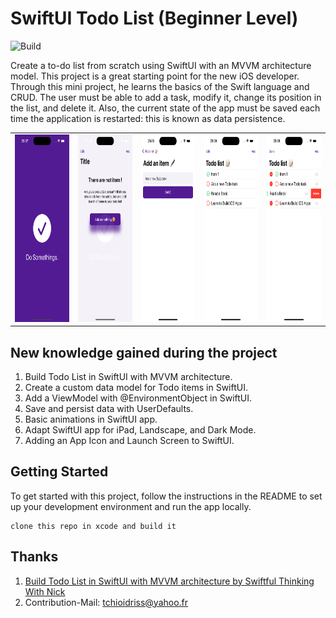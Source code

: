 # SwiftUI Todo List (Beginner Level) 
![Build](https://img.shields.io/badge/Framework-ios-red.svg)&nbsp;&nbsp;&nbsp;&nbsp;

Create a to-do list from scratch using SwiftUI with an MVVM architecture model. This project is a great starting point for the new iOS developer. Through this mini project, he learns the basics of the Swift language and CRUD.  The user must be able to add a task, modify it, change its position in the list, and delete it. Also, the current state of the app must be saved each time the application is restarted: this is known as data persistence.    


<table>
  <tr>
    <td> <img src="TodoApp_MVVM/Screenshot1.png"  alt="1" width = 160px height = 300px ></td>
    <td> <img src="TodoApp_MVVM/Screenshot2.png"  alt="2" width = 160px height = 300px ></td>
    <td> <img src="TodoApp_MVVM/Screenshot3.png"  alt="3" width = 160px height = 300px ></td>
    <td> <img src="TodoApp_MVVM/Screenshot4.png"  alt="4" width = 160px height = 300px ></td>
    <td> <img src="TodoApp_MVVM/Screenshot5.png"  alt="5" width = 160px height = 300px ></td>
  </tr> 
</table>

## New knowledge gained during the project
1. Build Todo List in SwiftUI with MVVM architecture.
2. Create a custom data model for Todo items in SwiftUI.
3. Add a ViewModel with @EnvironmentObject in SwiftUI.
4. Save and persist data with UserDefaults.
5. Basic animations in SwiftUI app.
6. Adapt SwiftUI app for iPad, Landscape, and Dark Mode.
7. Adding an App Icon and Launch Screen to SwiftUI.
   
## Getting Started
To get started with this project, follow the instructions in the README to set up your development environment and run the app locally.
```
clone this repo in xcode and build it
```

## Thanks
1. [Build Todo List in SwiftUI with MVVM architecture by Swiftful Thinking With Nick](https://www.youtube.com/watch?v=wEf1YS4vyW8&list=PLwvDm4VfkdpheGqemblOIA7v3oq0MS30i&index=1)
2. Contribution-Mail: tchioidriss@yahoo.fr 
